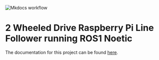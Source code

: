 ![Mkdocs workflow](https://github.com/TheNoobInventor/2wd-rpi-ros-line-follower/actions/workflows/.github/workflows/main.yml/badge.svg)


# 2 Wheeled Drive Raspberry Pi Line Follower running ROS1 Noetic

The documentation for this project can be found [here](https://TheNoobInventor.github.io/2wd-rpi-ros-line-follower/).
